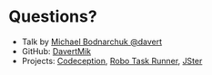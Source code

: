 <!-- .slide: data-background="#B22400" -->

# Questions?

* Talk by [Michael Bodnarchuk @davert](https://twitter.com/davert)
* GitHub: [DavertMik](https://github.com/davertmik)
* Projects: [Codeception](https://codeception.com), [Robo Task Runner](https://robo.li), [JSter](https://jster.net)